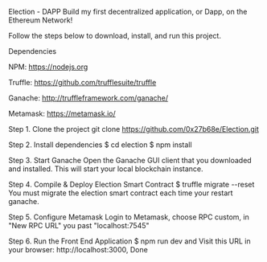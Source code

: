 Election - DAPP
Build my first decentralized application, or Dapp, on the Ethereum Network!

Follow the steps below to download, install, and run this project.

Dependencies

NPM: https://nodejs.org

Truffle: https://github.com/trufflesuite/truffle

Ganache: http://truffleframework.com/ganache/

Metamask: https://metamask.io/

Step 1. Clone the project
git clone https://github.com/0x27b68e/Election.git

Step 2. Install dependencies
$ cd election
$ npm install

Step 3. Start Ganache
Open the Ganache GUI client that you downloaded and installed. This will start your local blockchain instance.

Step 4. Compile & Deploy Election Smart Contract
$ truffle migrate --reset You must migrate the election smart contract each time your restart ganache.

Step 5. Configure Metamask
Login to Metamask, choose RPC custom, in "New RPC URL" you past "localhost:7545"

Step 6. Run the Front End Application
$ npm run dev and Visit this URL in your browser: http://localhost:3000, Done 

